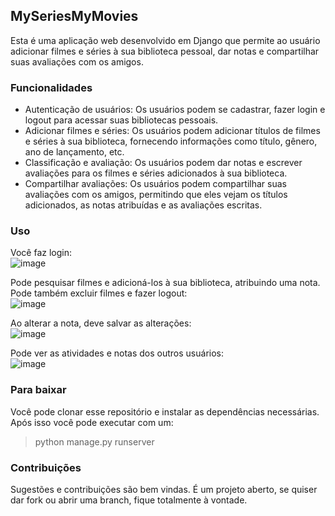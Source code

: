 ## MySeriesMyMovies
Esta é uma aplicação web desenvolvido em Django que permite ao usuário adicionar filmes e séries à sua biblioteca pessoal, dar notas e compartilhar suas avaliações com os amigos.

### Funcionalidades
- Autenticação de usuários: Os usuários podem se cadastrar, fazer login e logout para acessar suas bibliotecas pessoais.
- Adicionar filmes e séries: Os usuários podem adicionar títulos de filmes e séries à sua biblioteca, fornecendo informações como título, gênero, ano de lançamento, etc.
- Classificação e avaliação: Os usuários podem dar notas e escrever avaliações para os filmes e séries adicionados à sua biblioteca.
- Compartilhar avaliações: Os usuários podem compartilhar suas avaliações com os amigos, permitindo que eles vejam os títulos adicionados, as notas atribuídas e as avaliações escritas.


### Uso
Você faz login:  
![image](https://github.com/tiago3186/MySeriesMyMovies/assets/132753395/1542e481-aefa-485a-8b18-2420b4960e9d)

Pode pesquisar filmes e adicioná-los à sua biblioteca, atribuindo uma nota. Pode também excluir filmes e fazer logout:  
![image](https://github.com/tiago3186/MySeriesMyMovies/assets/132753395/d99ad880-32f2-49f5-808f-476022e5563c)

Ao alterar a nota, deve salvar as alterações:  
![image](https://github.com/tiago3186/MySeriesMyMovies/assets/132753395/55cb837a-6dcd-4e99-9bdb-a48cacfb2dac)

Pode ver as atividades e notas dos outros usuários:  
![image](https://github.com/tiago3186/MySeriesMyMovies/assets/132753395/952bed14-52db-4c4b-a097-c2024255ab13)

### Para baixar
Você pode clonar esse repositório e instalar as dependências necessárias. Após isso você pode executar com um:  
> python manage.py runserver

### Contribuições
Sugestões e contribuições são bem vindas. É um projeto aberto, se quiser dar fork ou abrir uma branch, fique totalmente à vontade.  

